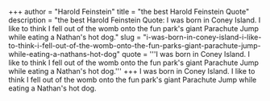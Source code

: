 +++
author = "Harold Feinstein"
title = "the best Harold Feinstein Quote"
description = "the best Harold Feinstein Quote: I was born in Coney Island. I like to think I fell out of the womb onto the fun park's giant Parachute Jump while eating a Nathan's hot dog."
slug = "i-was-born-in-coney-island-i-like-to-think-i-fell-out-of-the-womb-onto-the-fun-parks-giant-parachute-jump-while-eating-a-nathans-hot-dog"
quote = '''I was born in Coney Island. I like to think I fell out of the womb onto the fun park's giant Parachute Jump while eating a Nathan's hot dog.'''
+++
I was born in Coney Island. I like to think I fell out of the womb onto the fun park's giant Parachute Jump while eating a Nathan's hot dog.
